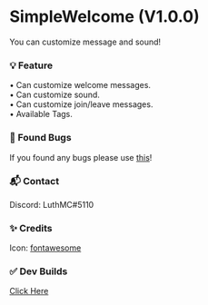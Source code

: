 # SimpleWelcome (V1.0.0)
You can customize message and sound!

### 💡 Feature
• Can customize welcome messages.                                       
• Can customize sound.                                       
• Can customize join/leave messages.                                       
• Available Tags.                                      

### 🔎 Found Bugs
If you found any bugs please use [this](https://github.com/LuthMC/SimpleWelcome/issues)!

### 📬 Contact
Discord: LuthMC#5110

### ✨ Credits
Icon: [fontawesome](https://fontawesome.com/v5/search)

### ✅ Dev Builds                                       
[Click Here](https://poggit.pmmp.io/ci/LuthMC/SimpleWelcome)
